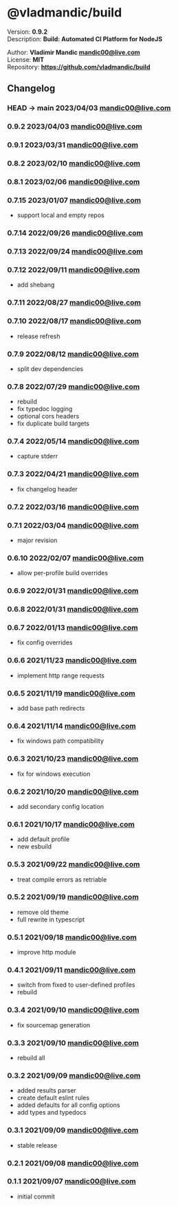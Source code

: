 # @vladmandic/build  

  Version: **0.9.2**  
  Description: **Build: Automated CI Platform for NodeJS**  
  
  Author: **Vladimir Mandic <mandic00@live.com>**  
  License: **MIT**  
  Repository: **<https://github.com/vladmandic/build>**  
  
## Changelog
  
### **HEAD -> main** 2023/04/03 mandic00@live.com


### **0.9.2** 2023/04/03 mandic00@live.com


### **0.9.1** 2023/03/31 mandic00@live.com


### **0.8.2** 2023/02/10 mandic00@live.com


### **0.8.1** 2023/02/06 mandic00@live.com


### **0.7.15** 2023/01/07 mandic00@live.com

- support local and empty repos

### **0.7.14** 2022/09/26 mandic00@live.com


### **0.7.13** 2022/09/24 mandic00@live.com


### **0.7.12** 2022/09/11 mandic00@live.com

- add shebang

### **0.7.11** 2022/08/27 mandic00@live.com


### **0.7.10** 2022/08/17 mandic00@live.com

- release refresh

### **0.7.9** 2022/08/12 mandic00@live.com

- split dev dependencies

### **0.7.8** 2022/07/29 mandic00@live.com

- rebuild
- fix typedoc logging
- optional cors headers
- fix duplicate build targets

### **0.7.4** 2022/05/14 mandic00@live.com

- capture stderr

### **0.7.3** 2022/04/21 mandic00@live.com

- fix changelog header

### **0.7.2** 2022/03/16 mandic00@live.com


### **0.7.1** 2022/03/04 mandic00@live.com

- major revision

### **0.6.10** 2022/02/07 mandic00@live.com

- allow per-profile build overrides

### **0.6.9** 2022/01/31 mandic00@live.com


### **0.6.8** 2022/01/31 mandic00@live.com


### **0.6.7** 2022/01/13 mandic00@live.com

- fix config overrides

### **0.6.6** 2021/11/23 mandic00@live.com

- implement http range requests

### **0.6.5** 2021/11/19 mandic00@live.com

- add base path redirects

### **0.6.4** 2021/11/14 mandic00@live.com

- fix windows path compatibility

### **0.6.3** 2021/10/23 mandic00@live.com

- fix for windows execution

### **0.6.2** 2021/10/20 mandic00@live.com

- add secondary config location

### **0.6.1** 2021/10/17 mandic00@live.com

- add default profile
- new esbuild

### **0.5.3** 2021/09/22 mandic00@live.com

- treat compile errors as retriable

### **0.5.2** 2021/09/19 mandic00@live.com

- remove old theme
- full rewrite in typescript

### **0.5.1** 2021/09/18 mandic00@live.com

- improve http module

### **0.4.1** 2021/09/11 mandic00@live.com

- switch from fixed to user-defined profiles
- rebuild

### **0.3.4** 2021/09/10 mandic00@live.com

- fix sourcemap generation

### **0.3.3** 2021/09/10 mandic00@live.com

- rebuild all

### **0.3.2** 2021/09/09 mandic00@live.com

- added results parser
- create default eslint rules
- added defaults for all config options
- add types and typedocs

### **0.3.1** 2021/09/09 mandic00@live.com

- stable release

### **0.2.1** 2021/09/08 mandic00@live.com


### **0.1.1** 2021/09/07 mandic00@live.com

- initial commit
